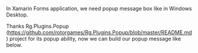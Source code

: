 In Xamarin Forms application, we need popup message box like in Windows Desktop.

Thanks Rg.Plugins.Popup (https://github.com/rotorgames/Rg.Plugins.Popup/blob/master/README.md) project for its popup ability, now we can build our popup message like below.



